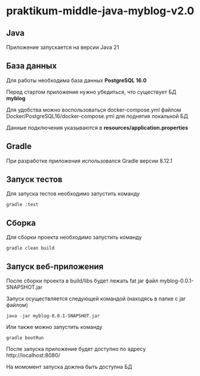 # praktikum-middle-java-myblog-v2.0

## Java
Приложение запускается на версии Java 21

## База данных
Для работы необходима база данных **PostgreSQL 16.0**

Перед стартом приложения нужно убедиться, что существует БД **myblog**

Для удобства можно воспользоваться docker-compose.yml файлом Docker/PostgreSQL16/docker-compose.yml для поднятия локальной БД

Данные подключения указываются в **resources/application.properties**

## Gradle
При разработке приложения использовался Gradle версии 8.12.1

## Запуск тестов
Для запуска тестов необходимо запустить команду
```
gradle :test
```

## Сборка
Для сборки проекта необходимо запустить команду
```
gradle clean build
```

## Запуск веб-приложения
После сборки проекта в build/libs будет лежать fat jar файл myblog-0.0.1-SNAPSHOT.jar

Запуск осуществляется следующей командой (находясь в папке с jar файлом)
```
java -jar myblog-0.0.1-SNAPSHOT.jar
```
Или также можно запустить команду
```
gradle bootRun
```
После запуска приложение будет доступно по адресу http://localhost:8080/

На момомент запуска дожлна быть доступна БД